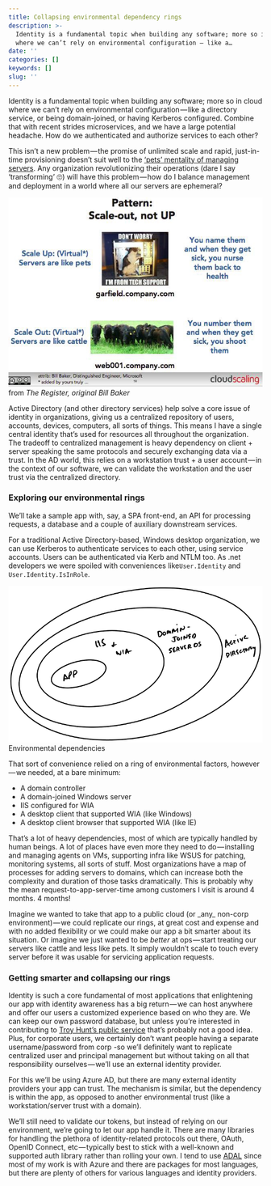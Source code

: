 ```yaml
---
title: Collapsing environmental dependency rings
description: >-
  Identity is a fundamental topic when building any software; more so in cloud
  where we can’t rely on environmental configuration — like a…
date: ''
categories: []
keywords: []
slug: ''
---
```


Identity is a fundamental topic when building any software; more so in cloud where we can’t rely on environmental configuration — like a directory service, or being domain-joined, or having Kerberos configured. Combine that with recent strides microservices, and we have a large potential headache. How do we authenticated and authorize services to each other?

This isn’t a new problem — the promise of unlimited scale and rapid, just-in-time provisioning doesn’t suit well to the [‘pets’ mentality of managing servers](http://www.theregister.co.uk/2013/03/18/servers_pets_or_cattle_cern/). Any organization revolutionizing their operations (dare I say ‘transforming’ 🙄) will have this problem — how do I balance management and deployment in a world where all our servers are ephemeral? 

![from _The Register, original Bill Baker_](img/0__ACXqqBJSCI6tgI35.jpg)
from _The Register, original Bill Baker_

Active Directory (and other directory services) help solve a core issue of identity in organizations, giving us a centralized repository of users, accounts, devices, computers, all sorts of things. This means I have a single central identity that’s used for resources all throughout the organization. The tradeoff to centralized management is heavy dependency on client + server speaking the same protocols and securely exchanging data via a trust. In the AD world, this relies on a workstation trust + a user account — in the context of our software, we can validate the workstation and the user trust via the centralized directory. 

### Exploring our environmental rings

We’ll take a sample app with, say, a SPA front-end, an API for processing requests, a database and a couple of auxiliary downstream services. 

For a traditional Active Directory-based, Windows desktop organization, we can use Kerberos to authenticate services to each other, using service accounts. Users can be authenticated via Kerb and NTLM too. As .net developers we were spoiled with conveniences like`User.Identity` and `User.Identity.IsInRole`. 

![Environmental dependencies](img/1__aAViC2Q2X2naMT297euCFQ.png)
Environmental dependencies

That sort of convenience relied on a ring of environmental factors, however — we needed, at a bare minimum:

* A domain controller
* A domain-joined Windows server
* IIS configured for WIA
* A desktop client that supported WIA (like Windows)
* A desktop client browser that supported WIA (like IE)

That’s a lot of heavy dependencies, most of which are typically handled by human beings. A lot of places have even more they need to do — installing and managing agents on VMs, supporting infra like WSUS for patching, monitoring systems, all sorts of stuff. Most organizations have a map of processes for adding servers to domains, which can increase both the complexity and duration of those tasks dramatically. This is probably why the mean request-to-app-server-time among customers I visit is around 4 months. 4 months! 

Imagine we wanted to take that app to a public cloud (or \_any\_ non-corp environment) — we could replicate our rings, at great cost and expense and with no added flexibility or we could make our app a bit smarter about its situation. Or imagine we just wanted to be _better_ at ops — start treating our servers like cattle and less like pets. It simply wouldn’t scale to touch every server before it was usable for servicing application requests.

### Getting smarter and collapsing our rings

Identity is such a core fundamental of most applications that enlightening our app with identity awareness has a big return — we can host anywhere and offer our users a customized experience based on who they are. We can keep our own password database, but unless you’re interested in contributing to [Troy Hunt’s public service](https://haveibeenpwned.com/) that’s probably not a good idea. Plus, for corporate users, we certainly don’t want people having a separate username/password from corp -so we’ll definitely want to replicate centralized user and principal management but without taking on all that responsibility ourselves — we’ll use an external identity provider.

For this we’ll be using Azure AD, but there are many external identity providers your app can trust. The mechanism is similar, but the dependency is within the app, as opposed to another environmental trust (like a workstation/server trust with a domain). 

We’ll still need to validate our tokens, but instead of relying on our environment, we’re going to let our app handle it. There are many libraries for handling the plethora of identity-related protocols out there, OAuth, OpenID Connect, etc — typically best to stick with a well-known and supported auth library rather than rolling your own. I tend to use [ADAL](https://docs.microsoft.com/en-us/azure/active-directory/develop/active-directory-authentication-libraries) since most of my work is with Azure and there are packages for most languages, but there are plenty of others for various languages and identity providers.